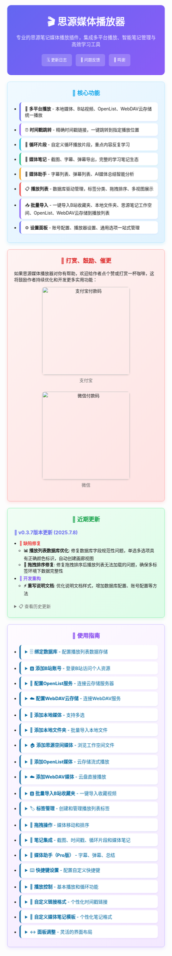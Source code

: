 <div class="sy__outline" style="max-width: 800px; margin: 0 auto;">
    <div style="text-align: center; padding: 2em; background: linear-gradient(135deg, #6366f1, #8b5cf6); border-radius: 12px;">
        <h1 style="color: white; margin: 0; font-size: 2.2em;">🎬 思源媒体播放器</h1>
        <div style="color: rgba(255,255,255,0.9); margin-top: 0.5em; font-size: 1.1em;">专业的思源笔记媒体播放插件，集成多平台播放、智能笔记管理与高效学习工具</div>
        <div style="margin-top: 1.5em; display: flex; justify-content: center; gap: 12px; flex-wrap: wrap;">
            <a href="https://github.com/mm-o/siyuan-media-player/blob/main/CHANGELOG.md"
               style="padding: 8px 16px; background: rgba(255,255,255,0.2); color: white; border-radius: 6px; text-decoration: none; font-size: 0.9em;">🗓 更新日志</a>
               <a href="https://github.com/mm-o/siyuan-media-player/issues"
               style="padding: 8px 16px; background: rgba(255,255,255,0.2); color: white; border-radius: 6px; text-decoration: none; font-size: 0.9em;">💬 问题反馈</a>
            <a href="https://vcne5rvqxi9z.feishu.cn/wiki/HOKAw3KTiigaVukvcencOUh7nEb"
               style="padding: 8px 16px; background: rgba(255,255,255,0.2); color: white; border-radius: 6px; text-decoration: none; font-size: 0.9em;">👏 鸣谢</a>
        </div>
    </div>
    <div style="margin-top: 1.5em; padding: 1.5em; background: linear-gradient(135deg, #f0f9ff, #e0f2fe); border: 1px solid #bae6fd; border-radius: 8px; box-shadow: 0 4px 12px rgba(14,165,233,0.15);">
        <h2 style="color: #0ea5e9; margin: 0 0 1em; text-align: center; font-size: 1.3em;">🚀 核心功能</h2>
        <ul style="margin: 0; padding-left: 1.2em;">
            <li style="margin: 0.5em 0; padding: 10px 14px; background: white; border-radius: 8px; border-left: 4px solid #6366f1; box-shadow: 0 2px 4px rgba(99,102,241,0.08);">🎥 <strong>多平台播放</strong> - 本地媒体、B站视频、OpenList、WebDAV云存储统一播放</li>
            <li style="margin: 0.5em 0; padding: 10px 14px; background: white; border-radius: 8px; border-left: 4px solid #8b5cf6; box-shadow: 0 2px 4px rgba(139,92,246,0.08);">⏰ <strong>时间戳跳转</strong> - 精确时间戳链接，一键跳转到指定播放位置</li>
            <li style="margin: 0.5em 0; padding: 10px 14px; background: white; border-radius: 8px; border-left: 4px solid #06b6d4; box-shadow: 0 2px 4px rgba(6,182,212,0.08);">🔄 <strong>循环片段</strong> - 自定义循环播放片段，重点内容反复学习</li>
            <li style="margin: 0.5em 0; padding: 10px 14px; background: white; border-radius: 8px; border-left: 4px solid #10b981; box-shadow: 0 2px 4px rgba(16,185,129,0.08);">📔 <strong>媒体笔记</strong> - 截图、字幕、弹幕导出，完整的学习笔记生态</li>
            <li style="margin: 0.5em 0; padding: 10px 14px; background: white; border-radius: 8px; border-left: 4px solid #f59e0b; box-shadow: 0 2px 4px rgba(245,158,11,0.08);">🤖 <strong>媒体助手</strong> - 字幕列表、弹幕列表、AI媒体总结智能分析</li>
            <li style="margin: 0.5em 0; padding: 10px 14px; background: white; border-radius: 8px; border-left: 4px solid #ef4444; box-shadow: 0 2px 4px rgba(239,68,68,0.08);">📋 <strong>播放列表</strong> - 数据库驱动管理，标签分类、拖拽排序、多视图展示</li>
            <li style="margin: 0.5em 0; padding: 10px 14px; background: white; border-radius: 8px; border-left: 4px solid #8b5cf6; box-shadow: 0 2px 4px rgba(139,92,246,0.08);">📥 <strong>批量导入</strong> - 一键导入B站收藏夹、本地文件夹、思源笔记工作空间、OpenList、WebDAV云存储到播放列表</li>
            <li style="margin: 0.5em 0; padding: 10px 14px; background: white; border-radius: 8px; border-left: 4px solid #6366f1; box-shadow: 0 2px 4px rgba(99,102,241,0.08);">⚙️ <strong>设置面板</strong> - 账号配置、播放器设置、通用选项一站式管理</li>
        </ul>
    </div>
    <div style="margin-top: 1.5em; padding: 1.5em; background: linear-gradient(135deg, #fef3f2, #fee2e2); border: 1px solid #fca5a5; border-radius: 8px; box-shadow: 0 4px 12px rgba(239,68,68,0.15);">
        <h2 style="color: #dc2626; margin: 0 0 1em; text-align: center; font-size: 1.3em;">🧧 打赏、鼓励、催更</h2>
        <p style="margin: 0.5em 0;">如果思源媒体播放器对你有帮助，欢迎给作者点个赞或打赏一杯咖啡，这将鼓励作者持续优化和开发更多实用功能：</p>
        <div style="margin: 1em 0; text-align: center; display: flex; justify-content: space-around; flex-wrap: wrap; gap: 20px;">
            <div style="text-align: center;">
                <img src="/plugins/siyuan-media-player/assets/images/alipay.jpg"
                     alt="支付宝付款码"
                     style="width: 280px; border-radius: 8px; box-shadow: 0 2px 4px rgba(0,0,0,0.1);">
                <p style="margin: 0.5em 0; color: #666;">支付宝</p>
            </div>
            <div style="text-align: center;">
                <img src="/plugins/siyuan-media-player/assets/images/wechat.jpg"
                     alt="微信付款码"
                     style="width: 280px; border-radius: 8px; box-shadow: 0 2px 4px rgba(0,0,0,0.1);">
                <p style="margin: 0.5em 0; color: #666;">微信</p>
            </div>
        </div>
    </div>
    <div style="margin-top: 1.5em; padding: 1.5em; background: linear-gradient(135deg, #f0fdf4, #dcfce7); border: 1px solid #86efac; border-radius: 8px; box-shadow: 0 4px 12px rgba(34,197,94,0.15);">
        <h2 style="color: #16a34a; margin: 0 0 1em; text-align: center; font-size: 1.3em;">🚀 近期更新</h2>

<strong style="color: #6366f1; font-size: 1.1em;">📅 v0.3.7版本更新 (2025.7.8)</strong>
<ul style="margin: 0.5em 0; padding-left: 1.2em;">
<li style="margin: 0.3em 0;"><strong style="color: #ef4444;">🐛 缺陷修复</strong>
<ul style="margin: 0.2em 0; padding-left: 1em;">
<li><strong>📊 播放列表数据库优化</strong>: 修复数据库字段规范性问题，单选多选项具有正确颜色标识，自动创建画廊视图</li>
<li><strong>🔄 拖拽排序修复</strong>: 修复拖拽排序后播放列表无法加载的问题，确保多标签环境下数据完整性</li>
</ul>
</li>
<li style="margin: 0.3em 0;"><strong style="color: #8b5cf6;">🔧 开发重构</strong>
<ul style="margin: 0.2em 0; padding-left: 1em;">
<li><strong>⚡ 重写说明文档</strong>: 优化说明文档样式，增加数据库配置、账号配置等方法</li>
</ul>
</li>
</ul>
<details style="margin-top: 1.5em;">
<summary style="color: #666; cursor: pointer; font-weight: 500;">📋 查看历史更新</summary>
<div style="margin-top: 1em; padding-top: 1em; border-top: 1px solid #e0e7ff;">

<strong style="color: #6366f1; font-size: 1.1em;">📅 0.3.6版本更新 (2025.7.5)</strong>
<ul style="margin: 0.5em 0; padding-left: 1.2em;">
<li style="margin: 0.3em 0;"><strong style="color: #10b981;">🆕 新增功能</strong>
<ul style="margin: 0.2em 0; padding-left: 1em;">
<li><strong>☁️ WebDAV云存储支持</strong>: 新增WebDAV云存储集成，包含设置面板配置、标签菜单浏览选项、直接流式播放、时间戳链接和循环片段支持</li>
<li><strong>🎛️ 顶部快捷菜单</strong>: 增加顶部紫色小电视图标，快速访问设置</li>
<li><strong>🎨 专用图标</strong>: 为OpenList和WebDAV服务添加专用SVG图标</li>
</ul>
</li>
<li style="margin: 0.3em 0;"><strong style="color: #f59e0b;">✨ 功能改进</strong>
<ul style="margin: 0.2em 0; padding-left: 1em;">
<li><strong>🖼️ 图片本地化</strong>: 自动转换封面图和艺术家头像为本地资源，提升加载速度和离线显示支持</li>
<li><strong>📔 媒体笔记增强</strong>: 新创建的文档自动在右侧标签页打开</li>
<li><strong>🔄 循环功能增强</strong>: 增加单项循环和列表循环设置的互斥功能</li>
<li><strong>📝 术语优化</strong>: 将"循环次数"更新为"片段循环次数"，"循环后暂停"更新为"片段循环后暂停"</li>
<li><strong>📁 思源空间相对路径</strong>: 思源空间媒体现在使用相对路径生成时间戳和循环片段链接，与思源空间菜单项路径格式保持一致，提升可移植性和工作空间独立性</li>
</ul>
</li>
<li style="margin: 0.3em 0;"><strong style="color: #ef4444;">🐛 缺陷修复</strong>
<ul style="margin: 0.2em 0; padding-left: 1em;">
<li><strong>🔗 B站时间戳链接</strong>: 修复时间戳链接生成使用播放地址而非标准链接的问题</li>
<li><strong>📤 导出功能</strong>: 修复字幕、弹幕、AI总结导出功能问题</li>
<li><strong>📔 媒体笔记</strong>: 修复文档创建失败问题</li>
<li><strong>📸 截图功能</strong>: 修复截图不包含时间戳选项失效的问题</li>
<li><strong>🏷️ 播放列表标签菜单</strong>: 修复右键菜单重命名功能点击后菜单不隐藏的问题</li>
<li><strong>🔄 循环功能</strong>: 修复B站视频单项循环不工作、列表循环加载下一个媒体后暂停的问题，增强B站分P视频系列支持</li>
<li><strong>🎨 样式作用域</strong>: 修复SCSS选择器影响思源笔记滚动条的问题</li>
</ul>
</li>
<li style="margin: 0.3em 0;"><strong style="color: #8b5cf6;">🔧 技术改进</strong>
<ul style="margin: 0.2em 0; padding-left: 1em;">
<li>统一核心模块代码结构，提升稳定性和性能</li>
<li>实现静音自动播放绕过策略，确保播放列表循环可靠性</li>
<li>统一所有媒体类型的循环机制</li>
</ul>
</li>
</ul>
<hr style="margin: 1.5em 0; border: none; border-top: 1px solid #e0e7ff;">
<strong style="color: #6366f1; font-size: 1.1em;">📅 0.3.5版本更新 (2025.7.2)</strong>
<div style="margin: 0.5em 0; padding: 0.8em; background: #fef3f2; border-left: 4px solid #f87171; border-radius: 4px;">
<strong style="color: #dc2626;">⚠️ 重要提醒：由于大幅重构，本次更新导致播放列表和设置配置不兼容！</strong><br>
📋 请在更新前做好数据迁移备份，配置文件位于：<code>data\storage\petal\siyuan-media-player\config.json</code><br>
🔄 更新后需要重新配置播放列表和相关设置
</div>
<ul style="margin: 0.5em 0; padding-left: 1.2em;">
<li style="margin: 0.2em 0;"><strong>📋 播放列表重构</strong>: 优化播放列表组件结构和性能，提升大量媒体时的响应速度</li>
<li style="margin: 0.2em 0;"><strong>⚙️ 设置组件重构</strong>: 移除复杂样式，简化为直观的开关项界面，统一组件处理逻辑，大幅提升配置效率，增加数据库avid和笔记本ID的实时显示，移除保存和重置按钮，实现实时保存和单项重置</li>
<li style="margin: 0.2em 0;"><strong>📚 数据库配置同步</strong>: 播放列表配置自动同步到数据库，确保数据一致性</li>
<li style="margin: 0.2em 0;"><strong>🎯 拖拽功能增强</strong>: 支持拖拽媒体项进行排序和跨标签移动，支持拖拽播放列表标签重新排序，删除传统排序按钮，统一使用拖拽操作</li>
<li style="margin: 0.2em 0;"><strong>📷 截图功能修复</strong>: 修复截图带时间戳功能，确保截图与时间戳正确关联</li>
<li style="margin: 0.2em 0;"><strong>🏷️ 视觉标签优化</strong>: 增加播放列表项来源和类型的可视化标签，界面更直观美观</li>
<li style="margin: 0.2em 0;"><strong>👨‍💼 账号样式优化</strong>: 改进B站账号显示样式，提升用户体验</li>
<li style="margin: 0.2em 0;"><strong>💬 思源空间增强</strong>: 完整浏览思源笔记工作空间文件系统，支持浏览和播放所有文件夹中的媒体文件</li>
<li style="margin: 0.2em 0;"><strong>🔗 媒体笔记URL修复</strong>: 修复B站媒体笔记中URL使用播放地址而非标准链接的问题</li>
<li style="margin: 0.2em 0;"><strong>🧹 功能精简</strong>: 移除内置脚本加载功能，建议使用思源笔记内置JS脚本功能</li>
<li style="margin: 0.2em 0;"><strong>🔄 网盘重构</strong>: 将AList云盘功能重构为OpenList，统一云存储接口，提升兼容性和稳定性</li>
<li style="margin: 0.2em 0;"><strong>⚡ 代码优化</strong>: 极限精简核心代码，清理冗余逻辑，减少插件体积</li>
<li style="margin: 0.2em 0;"><strong>🎯 专注核心</strong>: 专注于媒体播放和笔记集成功能，提升稳定性和性能</li>
</ul>

</div>
</details>
</div>
    <div style="margin-top: 1.5em; padding: 1.5em; background: linear-gradient(135deg, #fefbff, #f3e8ff); border: 1px solid #c4b5fd; border-radius: 8px; box-shadow: 0 4px 12px rgba(139,92,246,0.15);">
        <h2 style="color: #7c3aed; margin: 0 0 1em; text-align: center; font-size: 1.3em;">📖 使用指南</h2>
        <ul style="margin: 0; padding-left: 1.2em;">
            <li style="margin: 0.5em 0; padding: 10px 14px; background: white; border-radius: 8px; border-left: 4px solid #0369a1; box-shadow: 0 2px 4px rgba(124,58,237,0.08);">
                <details>
                <summary style="color: #0369a1; cursor: pointer; font-weight: 500; font-size: 1.05em;">🗄️ <strong>绑定数据库</strong> - 配置播放列表数据存储</summary>
                <div style="margin-top: 0.8em; padding-top: 0.8em; border-top: 1px solid #f3e8ff;">
                1. 选择一个数据库块，点击数据库图标或者右键 > 复制 > 复制 ID<br>
                2. 打开思源媒体播放器设置面板<br>
                3. 在"通用"标签找到"播放列表数据库"<br>
                4. 粘贴步骤一复制的数据库块ID，绑定数据库<br>
                5. 绑定成功后，所有播放列表数据将同步到指定数据库<br>
                6. 支持自动创建画廊视图，方便直观管理媒体列表
                </div>
                </details>
            </li>
            <li style="margin: 0.5em 0; padding: 10px 14px; background: white; border-radius: 8px; border-left: 4px solid #0369a1; box-shadow: 0 2px 4px rgba(124,58,237,0.08);">
                <details>
                <summary style="color: #0369a1; cursor: pointer; font-weight: 500; font-size: 1.05em;">🅱️ <strong>添加B站账号</strong> - 登录B站访问个人资源</summary>
                <div style="margin-top: 0.8em; padding-top: 0.8em; border-top: 1px solid #f3e8ff;">
                1. 在设置面板中找到"B站账号"部分<br>
                2. 点击"登录B站账号"按钮<br>
                3. 扫描显示的二维码（使用B站手机APP）<br>
                4. 登录成功后可观看B站视频并批量添加收藏夹
                </div>
                </details>
            </li>
            <li style="margin: 0.5em 0; padding: 10px 14px; background: white; border-radius: 8px; border-left: 4px solid #0369a1; box-shadow: 0 2px 4px rgba(124,58,237,0.08);">
                <details>
                <summary style="color: #0369a1; cursor: pointer; font-weight: 500; font-size: 1.05em;">🔗 <strong>配置OpenList服务</strong> - 连接云存储服务器</summary>
                <div style="margin-top: 0.8em; padding-top: 0.8em; border-top: 1px solid #f3e8ff;">
                1. 在设置面板中找到"OpenList配置"部分<br>
                2. 填写OpenList服务器地址（如：http://localhost:5244）<br>
                3. 输入用户名和密码<br>
                4. 配置成功后可直接浏览和播放OpenList中的媒体文件
                </div>
                </details>
            </li>
            <li style="margin: 0.5em 0; padding: 10px 14px; background: white; border-radius: 8px; border-left: 4px solid #0369a1; box-shadow: 0 2px 4px rgba(3,105,161,0.08);">
                <details>
                <summary style="color: #0369a1; cursor: pointer; font-weight: 500; font-size: 1.05em;">☁️ <strong>配置WebDAV云存储</strong> - 连接WebDAV服务</summary>
                <div style="margin-top: 0.8em; padding-top: 0.8em; border-top: 1px solid #e0f2fe;">
                1. 在设置面板中找到"WebDAV配置"部分<br>
                2. 填写WebDAV服务器地址<br>
                3. 输入用户名和密码<br>
                4. 支持坚果云、NextCloud等主流WebDAV服务<br>
                5. 配置成功后可直接浏览和播放WebDAV中的媒体文件
                </div>
                </details>
            </li>
            <li style="margin: 0.5em 0; padding: 10px 14px; background: white; border-radius: 8px; border-left: 4px solid #0369a1; box-shadow: 0 2px 4px rgba(3,105,161,0.08);">
                <details>
                <summary style="color: #0369a1; cursor: pointer; font-weight: 500; font-size: 1.05em;">📁 <strong>添加本地媒体</strong> - 支持多选</summary>
                <div style="margin-top: 0.8em; padding-top: 0.8em; border-top: 1px solid #e0f2fe;">
                1. 直接点击播放列表底部部的"添加"按钮<br>
                2. 在弹出的文件管理器选择需要添加的媒体<br>
                3. 点击打开就可以添加到播放列表<br>
                4. 支持单选和多选<br>
                5. 系统会自动检测同名字幕文件
                </div>
                </details>
            </li>
            <li style="margin: 0.5em 0; padding: 10px 14px; background: white; border-radius: 8px; border-left: 4px solid #0369a1; box-shadow: 0 2px 4px rgba(3,105,161,0.08);">
                <details>
                <summary style="color: #0369a1; cursor: pointer; font-weight: 500; font-size: 1.05em;">📂 <strong>添加本地文件夹</strong> - 批量导入本地文件</summary>
                <div style="margin-top: 0.8em; padding-top: 0.8em; border-top: 1px solid #e0f2fe;">
                1. 点击播放列表标签“+”弹出菜单<br>
                2. 点击“添加本地文件夹”<br>
                3. 在弹出的文件浏览器选择需要添加的文件夹<br>
                4. 点击“选择文件夹”按钮<br>
                5. 系统将自动扫描并批量导入所有符合条件的媒体文件
                </div>
                </details>
            </li>
            <li style="margin: 0.5em 0; padding: 10px 14px; background: white; border-radius: 8px; border-left: 4px solid #0369a1; box-shadow: 0 2px 4px rgba(3,105,161,0.08);">
                <details>
                <summary style="color: #0369a1; cursor: pointer; font-weight: 500; font-size: 1.05em;">🏠 <strong>添加思源空间媒体</strong> - 浏览工作空间文件</summary>
                <div style="margin-top: 0.8em; padding-top: 0.8em; border-top: 1px solid #e0f2fe;">
                1. 点击播放列表标签“+”弹出菜单<br>
                2. 点击“添加添加思源空间”即可添加思源工作空间到播放列表<br>
                5. 思源空间的媒体使用相对路径，便于工作空间迁移
                </div>
                </details>
            </li>
            <li style="margin: 0.5em 0; padding: 10px 14px; background: white; border-radius: 8px; border-left: 4px solid #0369a1; box-shadow: 0 2px 4px rgba(3,105,161,0.08);">
                <details>
                <summary style="color: #0369a1; cursor: pointer; font-weight: 500; font-size: 1.05em;">🔗 <strong>添加OpenList媒体</strong> - 云存储流式播放</summary>
                <div style="margin-top: 0.8em; padding-top: 0.8em; border-top: 1px solid #e0f2fe;">
                1. 确保已配置OpenList服务器连接<br>
                2. 点击播放列表标签“+”弹出菜单<br>
                3. 点击“添加OpenList云盘”<br>
                4. 媒体将通过流式播放，无需下载到本地
                </div>
                </details>
            </li>
            <li style="margin: 0.5em 0; padding: 10px 14px; background: white; border-radius: 8px; border-left: 4px solid #0369a1; box-shadow: 0 2px 4px rgba(3,105,161,0.08);">
                <details>
                <summary style="color: #0369a1; cursor: pointer; font-weight: 500; font-size: 1.05em;">☁️ <strong>添加WebDAV媒体</strong> - 云盘直接播放</summary>
                <div style="margin-top: 0.8em; padding-top: 0.8em; border-top: 1px solid #e0f2fe;">
                1. 确保已配置WebDAV云存储连接<br>
                2. 点击播放列表标签“+”弹出菜单<br>
                3. 点击“添加WebDAV云盘”<br>
                4. 媒体将通过流式播放，无需下载到本地
                </div>
                </details>
            </li>
            <li style="margin: 0.5em 0; padding: 10px 14px; background: white; border-radius: 8px; border-left: 4px solid #0369a1; box-shadow: 0 2px 4px rgba(3,105,161,0.08);">
                <details>
                <summary style="color: #0369a1; cursor: pointer; font-weight: 500; font-size: 1.05em;">🅱️ <strong>批量导入B站收藏夹</strong> - 一键导入收藏视频</summary>
                <div style="margin-top: 0.8em; padding-top: 0.8em; border-top: 1px solid #e0f2fe;">
                1. 确保已登录B站账号<br>
                2. 点击播放列表标签“+”弹出菜单
                3. 点击“添加B站收藏夹”<br>
                3. 选择要导入的收藏夹<br>
                4. 系统将批量导入收藏夹中的所有视频
                </div>
                </details>
            </li>
            <li style="margin: 0.5em 0; padding: 10px 14px; background: white; border-radius: 8px; border-left: 4px solid #0369a1; box-shadow: 0 2px 4px rgba(3,105,161,0.08);">
                <details>
                <summary style="color: #0369a1; cursor: pointer; font-weight: 500; font-size: 1.05em;">🏷️ <strong>标签管理</strong> - 创建和管理播放列表标签</summary>
                <div style="margin-top: 0.8em; padding-top: 0.8em; border-top: 1px solid #e0f2fe;">
                1. 在播放列表顶部点击"+"按钮创建新标签<br>
                2. 输入标签名称并确认<br>
                3. <strong>重命名标签</strong>：右键点击标签 > 选择"重命名"<br>
                4. <strong>删除标签</strong>：右键点击标签 > 选择"删除"即可删除标签及标签下媒体<br>
                5. <strong>清空标签</strong>：右键点击标签 > 选择"清空"即可清空标签下媒体
                </div>
                </details>
            </li>
            <li style="margin: 0.5em 0; padding: 10px 14px; background: white; border-radius: 8px; border-left: 4px solid #0369a1; box-shadow: 0 2px 4px rgba(3,105,161,0.08);">
                <details>
                <summary style="color: #0369a1; cursor: pointer; font-weight: 500; font-size: 1.05em;">🔄 <strong>拖拽操作</strong> - 媒体移动和排序</summary>
                <div style="margin-top: 0.8em; padding-top: 0.8em; border-top: 1px solid #e0f2fe;">
                <strong>拖拽移动媒体：</strong><br>
                1. <strong>在标签间移动</strong>：将媒体项从一个标签拖拽到另一个标签<br>
                <strong>拖拽排序：</strong><br>
                1. <strong>媒体排序</strong>：在同一标签内拖拽媒体项调整播放顺序<br>
                2. <strong>标签排序</strong>：拖拽标签头部调整标签的显示顺序<br>
                3. 排序后的顺序会自动保存到数据库
                </div>
                </details>
            </li>
            <li style="margin: 0.5em 0; padding: 10px 14px; background: white; border-radius: 8px; border-left: 4px solid #0369a1; box-shadow: 0 2px 4px rgba(3,105,161,0.08);">
                <details>
                <summary style="color: #0369a1; cursor: pointer; font-weight: 500; font-size: 1.05em;">📝 <strong>笔记集成</strong> - 截图、时间戳、循环片段和媒体笔记</summary>
                <div style="margin-top: 0.8em; padding-top: 0.8em; border-top: 1px solid #e0f2fe;">
                <strong>创建截图（带时间戳）：</strong><br>
                1. 播放视频到需要截图的位置<br>
                2. 点击截图按钮创建截图<br>
                3. 截图会根据设置是否带时间戳<br><br>
                <strong>创建时间戳和循环片段：</strong><br>
                1. 播放视频到需要标记的位置<br>
                2. 点击时间戳按钮创建时间戳链接<br>
                3. <strong>创建循环片段</strong>：<br>
                   - 点击循环片段按钮设置起点<br>
                   - 播放到结束位置再次点击设置终点<br>
                   - 可设置循环次数和循环后是否暂停<br>
                4. 生成的链接会根据设置插入到指定位置或复制到剪贴板<br><br>
                <strong>创建媒体笔记：</strong><br>
                1. 播放要记录笔记的媒体<br>
                2. 点击控制栏中的"媒体笔记"按钮（或使用快捷键）<br>
                3. 系统根据自定义模板创建笔记，包含媒体信息、时间戳、缩略图等<br>
                4. 笔记可插入当前文档或创建到指定笔记本
                </div>
                </details>
            </li>
            <li style="margin: 0.5em 0; padding: 10px 14px; background: white; border-radius: 8px; border-left: 4px solid #0369a1; box-shadow: 0 2px 4px rgba(3,105,161,0.08);">
                <details>
                <summary style="color: #0369a1; cursor: pointer; font-weight: 500; font-size: 1.05em;">🧠 <strong>媒体助手（Pro版）</strong> - 字幕、弹幕、总结</summary>
                <div style="margin-top: 0.8em; padding-top: 0.8em; border-top: 1px solid #e0f2fe;">
                1. 在播放视频时点击"媒体助手"按钮<br>
                2. <strong>字幕列表</strong>：浏览、搜索字幕内容，点击跳转<br>
                3. <strong>视频摘要</strong>：查看AI生成的内容概要<br>
                4. <strong>弹幕列表</strong>：浏览视频弹幕列表，需要在设置中开启<br>
                5. <strong>一键导出</strong>：将助手内容导出到笔记
                </div>
                </details>
            </li>
            <li style="margin: 0.5em 0; padding: 10px 14px; background: white; border-radius: 8px; border-left: 4px solid #0369a1; box-shadow: 0 2px 4px rgba(3,105,161,0.08);">
                <details>
                <summary style="color: #0369a1; cursor: pointer; font-weight: 500; font-size: 1.05em;">⌨️ <strong>快捷键设置</strong> - 配置自定义快捷键</summary>
                <div style="margin-top: 0.8em; padding-top: 0.8em; border-top: 1px solid #e0f2fe;">
                1. 打开思源设置 > 快捷键<br>
                2. 搜索"媒体播放器"或"siyuan-media-player"<br>
                3. 为以下功能设置快捷键：<br>
                   - <strong>⏱️ 添加时间戳</strong>：快速生成当前时间链接<br>
                   - <strong>🔄 循环片段</strong>：设置循环播放区间<br>
                   - <strong>📸 截图</strong>：捕获视频画面<br>
                   - <strong>📔 媒体笔记</strong>：快速创建笔记<br>
                   - <strong>🧠 打开媒体播放器面板</strong>：打开/关闭dock面板<br>
                4. <strong>播放器内置快捷键</strong>：<br>
                   - 空格：播放/暂停<br>
                   - 左右箭头：快退/快进<br>
                   - 上下箭头：音量调节
                </div>
                </details>
            </li>
            <li style="margin: 0.5em 0; padding: 10px 14px; background: white; border-radius: 8px; border-left: 4px solid #0369a1; box-shadow: 0 2px 4px rgba(124,58,237,0.08);">
                <details>
                <summary style="color: #0369a1; cursor: pointer; font-weight: 500; font-size: 1.05em;">🎵 <strong>播放控制</strong> - 基本播放和循环功能</summary>
                <div style="margin-top: 0.8em; padding-top: 0.8em; border-top: 1px solid #f3e8ff;">
                <strong>基本播放操作：</strong><br>
                1. <strong>播放/暂停</strong>：点击播放按钮或按空格键<br>
                2. <strong>进度控制</strong>：拖拽进度条或使用左右箭头键<br>
                3. <strong>音量调节</strong>：使用音量滑块或上下箭头键<br>
                4. <strong>播放速度</strong>：在设置中调整播放速度<br>
                5. <strong>全屏播放</strong>：点击全屏按钮或双击播放区域<br><br>
                <strong>循环播放功能：</strong><br>
                1. <strong>单项循环</strong>：重复播放当前媒体<br>
                2. <strong>列表循环</strong>：播放完列表后重新开始<br>
                3. <strong>片段循环</strong>：设置特定时间段重复播放<br>
                4. <strong>循环次数设置</strong>：在设置中配置循环次数<br>
                5. <strong>循环后暂停</strong>：可设置循环结束后自动暂停
                </div>
                </details>
            </li>
            <li style="margin: 0.5em 0; padding: 10px 14px; background: white; border-radius: 8px; border-left: 4px solid #0369a1; box-shadow: 0 2px 4px rgba(124,58,237,0.08);">
                <details>
                <summary style="color: #0369a1; cursor: pointer; font-weight: 500; font-size: 1.05em;">🔗 <strong>自定义链接格式</strong> - 个性化时间戳链接</summary>
                <div style="margin-top: 0.8em; padding-top: 0.8em; border-top: 1px solid #f3e8ff;">
                在设置中，您可以自定义时间戳链接的显示格式。例如：<br>
                <code>- [😄标题 时间 字幕](链接)</code> // 带有表情符号的链接<br>
                <code>> 🕒 时间 | 标题 | 字幕</code> // 引用格式的链接
                </div>
                </details>
            </li>
            <li style="margin: 0.5em 0; padding: 10px 14px; background: white; border-radius: 8px; border-left: 4px solid #0369a1; box-shadow: 0 2px 4px rgba(124,58,237,0.08);">
                <details>
                <summary style="color: #0369a1; cursor: pointer; font-weight: 500; font-size: 1.05em;">📝 <strong>自定义媒体笔记模板</strong> - 个性化笔记格式</summary>
                <div style="margin-top: 0.8em; padding-top: 0.8em; border-top: 1px solid #f3e8ff;">
                您可以在设置中创建自己的媒体笔记模板，支持各种变量：<br>
                <strong>可用变量</strong>：媒体标题、当前时间戳、艺术家名称、媒体URL、媒体时长、媒体缩略图、媒体类型、媒体ID、当前日期、当前日期和时间
                </div>
                </details>
            </li>
            <li style="margin: 0.5em 0; padding: 10px 14px; background: white; border-radius: 8px; border-left: 4px solid #0369a1; box-shadow: 0 2px 4px rgba(124,58,237,0.08);">
                <details>
                <summary style="color: #0369a1; cursor: pointer; font-weight: 500; font-size: 1.05em;">↔️ <strong>面板调整</strong> - 灵活的界面布局</summary>
                <div style="margin-top: 0.8em; padding-top: 0.8em; border-top: 1px solid #f3e8ff;">
                • 您可以通过拖动面板边缘来调整播放器面板大小<br>
                • 将鼠标悬停在面板边缘附近，直到光标变为调整大小光标<br>
                • 点击并拖动以调整面板大小<br>
                • 此功能适用于播放列表面板、设置面板和媒体助手面板<br>
                </div>
                </details>
                </div>
                </details>
            </li>
        </ul>
    </div>
</div>
